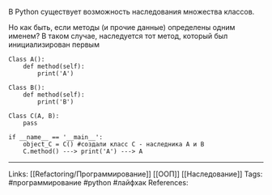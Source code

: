В Python существует возможность наследования множества классов. 

Но как быть, если методы (и прочие данные) определены одним именем? В таком случае, наследуется тот метод, который был инициализирован первым

```
Class A():
	def method(self):
		print('A')

Class B():
	def method(self):
		print('B')

Class C(A, B):
	pass

if __name__ == '__main__':
	object_C = C() #создали класс С - наследника А и В
	C.method() ---> print('A') ---> A

```
___
Links: [[Refactoring/Программирование]] [[ООП]] [[Наследование]]
Tags: #программирование #python #лайфхак 
References: 